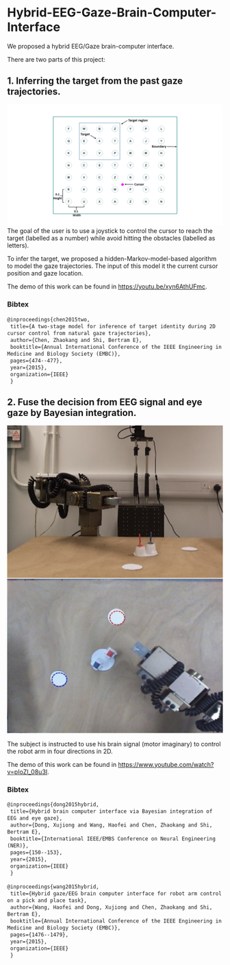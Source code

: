# Hybrid-EEG-Gaze-Brain-Computer-Interface  
We proposed a hybrid EEG/Gaze brain-computer interface.

There are two parts of this project:
## 1. Inferring the target from the past gaze trajectories.  
  ![Task Description](https://raw.githubusercontent.com/czk32611/Hybrid-EEG-Gaze-Brain-Computer-Interface/master/Task%20description.PNG)
The goal of the user is to use a joystick to control the cursor to reach the target (labelled as a number) while avoid hitting the obstacles (labelled as letters).  
  
To infer the target, we proposed a hidden-Markov-model-based algorithm to model the gaze trajectories. The input of this model it the current cursor position and gaze location.  
  
The demo of this work can be found in https://youtu.be/xyn6AthUFmc.  
  
### Bibtex 

    @inproceedings{chen2015two,
     title={A two-stage model for inference of target identity during 2D cursor control from natural gaze trajectories},
     author={Chen, Zhaokang and Shi, Bertram E},
     booktitle={Annual International Conference of the IEEE Engineering in Medicine and Biology Society (EMBC)},
     pages={474--477},
     year={2015},
     organization={IEEE}
     }

## 2. Fuse the decision from EEG signal and eye gaze by Bayesian integration.
![Hybrid System](https://raw.githubusercontent.com/czk32611/Hybrid-EEG-Gaze-Brain-Computer-Interface/master/Hybrid%20system.png)

The subject is instructed to use his brain signal (motor imaginary) to control the robot arm in four directions in 2D.
  
The demo of this work can be found in https://www.youtube.com/watch?v=pIoZI_08u3I.  

### Bibtex 
    
    @inproceedings{dong2015hybrid,
     title={Hybrid brain computer interface via Bayesian integration of EEG and eye gaze},
     author={Dong, Xujiong and Wang, Haofei and Chen, Zhaokang and Shi, Bertram E},
     booktitle={International IEEE/EMBS Conference on Neural Engineering (NER)},
     pages={150--153},
     year={2015},
     organization={IEEE}
     } 
     
    @inproceedings{wang2015hybrid,
     title={Hybrid gaze/EEG brain computer interface for robot arm control on a pick and place task},
     author={Wang, Haofei and Dong, Xujiong and Chen, Zhaokang and Shi, Bertram E},
     booktitle={Annual International Conference of the IEEE Engineering in Medicine and Biology Society (EMBC)},
     pages={1476--1479},
     year={2015},
     organization={IEEE}
     }
